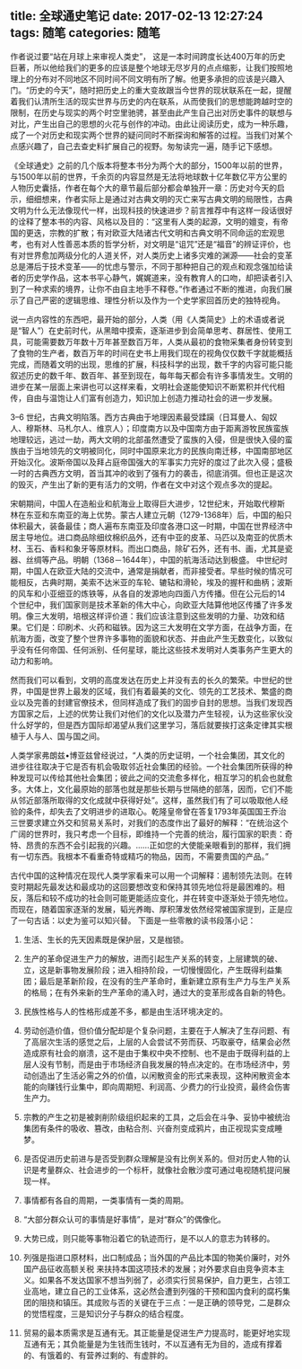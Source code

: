 title: 全球通史笔记
date: 2017-02-13 12:27:24
tags: 随笔
categories: 随笔
---

作者说过要“站在月球上来审视人类史”， 这是一本时间跨度长达400万年的历史巨著，所以他给我们的更多的应该是整个地球无尽岁月的点点缩影，让我们按照地理上的分布对不同地区不同时间不同文明有所了解。他更多承担的应该是兴趣入门。“历史的今天”，随时把历史上的重大变故跟当今世界的现状联系在一起，提醒着我们认清所生活的现实世界与历史的内在联系，从而使我们的思想能跨越时空的限制，在历史与现实的两个时空里驰骋，甚至由此产生自己出对历史事件的联想与对比，产生出自己的思想的火花与创作的冲动。由此让阅读历史，成为一种乐趣，成了一个对历史和现实两个世界的疑问同时不断探询和解答的过程。当我们对某个点感兴趣了，自己去查史料扩展自己的视野。匆匆读完一遍，随手记下感想。

<!--more-->

《全球通史》之前的几个版本将整本书分为两个大的部分，1500年以前的世界，与1500年以前的世界，千余页的内容显然是无法将地球数十亿年数亿平方公里的人物历史囊括，作者在每个大的章节最后部分都会单独开一章：历史对今天的启示，细细想来，作者实际上是通过对古典文明的灭亡来写古典文明的局限性，古典文明为什么无法像现代一样，出现科技的快速进步？前言推荐中有这样一段话很好的诠释了整本书的内容、风格以及目的：“这里有人类的起源，文明的嬗变，有帝国的更迭，宗教的扩散；有对欧亚大陆诸古代文明和古典文明不同命运的宏观思考，也有对人性善恶本质的哲学分析，对文明是“诅咒”还是“福音”的辨证评价，也有对世界愈加两级分化的人道关怀，对人类历史上诸多灾难的渊源——社会的变革总是滞后于技术变革——的忧虑与警示，不同于那种把自己的观点和观念强加给读者的历史学作品，这本书平心静气，娓娓道来，没有教育人的口吻，却把读者引入到了一种求索的境界，让你不由自主地手不释卷。”作者通过不断的推进，向我们展示了自己严密的逻辑思维、理性分析以及作为一个史学家回首历史的独特视角。


说一点内容性的东西吧，最开始的部分，人类（用《人类简史》上的术语或者说是“智人”）在史前时代，从黑暗中摸索，逐渐进步到会简单思考、群居性、使用工具，可能需要数万年数十万年甚至数百万年，人类从最初的食物采集者身份转变到了食物的生产者，数百万年的时间在史书上用我们现在的视角仅仅数千字就能概括完成，而随着文明的出现，思维的扩展，科技科学的出现，数千字的内容可能只能叙述历史的数千年、数百年、甚至到现在，每年每天都会有许多事情发生。文明的进步在某一层面上来讲也可以这样来看，文明社会遂能使知识不断累积并代代相传，自由与温饱让人们富有创造力，知识加上创造力推动社会的进一步发展。

3–6 世纪，古典文明陷落。西方古典由于地理因素最受蹂躏（日耳曼人、匈奴人、穆斯林、马札尔人、维京人）；印度南方以及中国南方由于距离游牧民族蛮族地理较远，逃过一劫，两大文明的北部虽然遭受了蛮族的入侵，但是很快入侵的蛮族由于当地领先的文明被同化，同时中国原来北方的民族向南迁移，中国南部地区开始汉化。波斯帝国以及拜占庭帝国强大的军事实力完好的度过了此次入侵；盛极一时的古典西方文明，首当其冲的收到了强有力的袭击，彻底消弭。但也正是这次的毁灭，产生出了新的更有活力的文明，作者在文中对这个观点多次的提起。

宋朝期间，中国人在造船业和航海业上取得巨大进步，12世纪末，开始取代穆斯林在东亚和东南亚的海上优势。蒙古人建立元朝（1279-1368年）后，中国的船只体积最大，装备最佳；商人遍布东南亚及印度各港口这一时期，中国在世界经济中居主导地位。进口商品除细纹棉织品外，还有中亚的皮革、马匹以及南亚的优质木材、玉石、香料和象牙等原材料。而出口商品，除矿石外，还有书、画，尤其是瓷器、丝绸等产品。明朝（1368－1644年），中国的航海活动达到极盛。
中世纪时期，中国人在欧亚大陆的交流中，通常是捐献者，而非接受者。早些时候的情况可能相反，古典时期，美索不达米亚的车轮、辘轱和滑轮，埃及的握杆和曲柄；波斯的风车和小亚细亚的炼铁等，从各自的发源地向四面八方传播。但在公元后的14个世纪中，我们国家则是技术革新的伟大中心，向欧亚大陆算他地区传播了许多发明。像三大发明，培根这样评价道：我们应该注意到这些发明的力量、功效和结果。它们是：印刷术、火药和磁铁。因为这三大发明在文学方面，在战争方面，在航海方面，改变了整个世界许多事物的面貌和状态、并由此产生无数变化，以致似乎没有任何帝国、任何派别、任何星球，能比这些技术发明对人类事务产生更大的动力和影响。

然而我们可以看到，文明的高度发达在历史上并没有去的长久的繁荣。中世纪的世界，中国是世界上最发的区域，我们有着最美的文化、领先的工艺技术、繁盛的商业以及完善的封建官僚技术，但同样造成了我们的固步自封的思想。当我们发现西方国家之后，上述的优势让我们对他们的文化以及潜力产生轻视，认为这些家伙没什么好学的，但是西方国际却渴望从我们这里学习，落后就要挨打这条定律其实根植于人与人、国与国之间。

人类学家弗朗兹•博亚兹曾经说过，“人类的历史证明，一个社会集团，其文化的进步往往取决于它是否有机会吸取邻近社会集团的经验。一个社会集团所获得的种种发现可以传给其他社会集团；彼此之间的交流愈多样化，相互学习的机会也就愈多。大体上，文化最原始的部落也就是那些长期与世隔绝的部落，因而，它们不能从邻近部落所取得的文化成就中获得好处”。这样，虽然我们有了可以吸取他人经验的条件，却失去了文明进步的进取心。乾隆皇帝曾在答复1793年英国国王乔治三世要求建立外交和贸易关系时，对我们的态度作出了最好的解释：“在统治这个广阔的世界时，我只考虑一个目标，即维持一个完善的统治，履行国家的职责：奇特、昂贵的东西不会引起我的兴趣。……正如您的大使能亲眼看到的那样，我们拥有一切东西。我根本不看重奇特或精巧的物品，因而，不需要贵国的产品。”

古代中国的这种情况在现代人类学家看来可以用一个词解释：遏制领先法则。在转变时期起先最发达和最成功的这回要想改变和保持其领先地位将是最困难的。相反，落后和较不成功的社会则可能更能适应变化，并在转变中逐渐处于领先地位。而现在，随着国家逐渐的发展，韬光养晦、厚积薄发依然经常被国家提到，正是应了一句古话：以史为鉴可以知兴替。
下面是一些零散的读书段落小记：

1. 生活、生长的先天因素既是保护层，又是枷锁。

2. 生产的革命促进生产力的解放，进而引起生产关系的转变，上层建筑的破、立，这是新事物发展阶段；进入相持阶段，一切慢慢固化，产生既得利益集团；最后是革新阶段，在没有的生产革命时，重新建立原有生产力与生产关系的格局；在有外来新的生产革命的涌入时，通过大的变革形成各自新的特色。

3. 民族性格与人的性格形成差不多，都是由生活环境决定的。

4. 劳动创造价值，但价值分配却是个复杂问题，主要在于人解决了生存问题、有了高层次生活的感觉之后，上层的人会尝试不劳而获、巧取豪夺，结果会必然造成原有社会的崩溃，这不是由于集权中央不控制、也不是由于既得利益的上层人没有节制，而是由于市场经济自我发展的特点决定的。在市场经济中，劳动创造出了生活必需之外的价值，以闲散资金的形式来表现，这种闲散资金本能的向赚钱行业集中，即向周期短、利润高、少费力的行业投资，最终会伤害生产力。

5. 宗教的产生之初是被剥削阶级组织起来的工具，之后会在斗争、妥协中被统治集团有条件的吸收、篡改，由粘合剂、兴奋剂变成鸦片，由正视现实变成睡梦。

6. 是否促进历史前进与是否受到群众理解是没有比例关系的。但对历史人物的认识是考量群众、社会进步的一个标杆，就像社会散沙度可通过电视随机提问展现一样。

7. 事情都有各自的周期，一类事情有一类的周期。

8. “大部分群众认可的事情是好事情”，是对“群众”的偶像化。

9. 大势已成，则只能等事物沿着它的轨迹而行，是不以人的意志为转移的。

10. 列强是指进口原材料，出口制成品；当外国的产品比本国的物美价廉时，对外国产品征收高额关税 来扶持本国这项技术的发展；对外要求自由竞争资本主义。如果各不发达国家不想当列弱了，必须实行贸易保护，自力更生，占领工业高地，建立自己的工业体系，这必然会遭到列强的干预和国内食利的腐朽集团的阻挠和镇压。其成败与否的关键在于三点：一是正确的领导党，二是群众的觉悟程度，三是知识分子与群众的结合程度。

11. 贸易的最本质需求是互通有无。其正能量是促进生产力提高时，能更好地实现互通有无；其负能量是为生钱而生钱时，不以互通有无为目的，造成有撑着的、有饿着的、有营养过剩的、有虚胖的。


